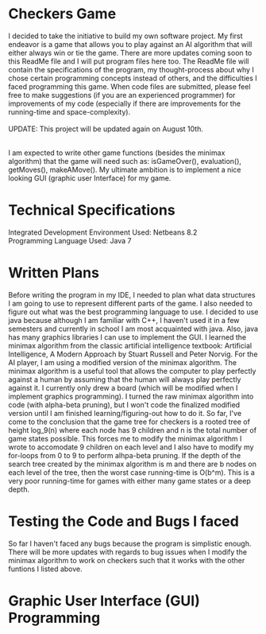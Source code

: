 # Checkers Game
I decided to take the initiative to build my own software project. My first endeavor is a game that allows you to play against an AI algorithm that will either always win or tie the game. There are more updates coming soon to this ReadMe file and I will put program files here too. The ReadMe file will contain the specifications of the program, my thought-process about why I chose certain programming concepts instead of others, and the difficulties I faced programming this game. When code files are submitted, please feel free to make suggestions (if you are an experienced programmer) for improvements of my code (especially if there are improvements for the running-time and space-complexity). <br /><br />
UPDATE: This project will be updated again on August 10th. <br /><br />

I am expected to write other game functions (besides the minimax algorithm) that the game will need such as: isGameOver(), evaluation(), getMoves(), makeAMove(). My ultimate ambition is to implement a nice looking GUI (graphic user Interface) for my game. 
# Technical Specifications
Integrated Development Environment Used: Netbeans 8.2<br />
Programming Language Used: Java 7
# Written Plans
Before writing the program in my IDE, I needed to plan what data structures I am going to use to represent different parts of the game. I also needed to figure out what 
was the best programming language to use. I decided to use java because although I am familiar with C++, I haven't used it in a few semesters and currently in school I am most 
acquainted with java. Also, java has many graphics libraries I can use to implement the GUI. I learned the minimax algorithm from the classic artificial intelligence textbook: Artificial Intelligence, A Modern Approach by Stuart Russell and Peter Norvig. For the AI player, I am using a modified version of the minimax algorithm. The minimax algorithm is a useful tool that allows the computer to play perfectly against a human by assuming that the human will always play perfectly against it. I currently only drew a board (which will be modified when I implement graphics programming). I turned the raw minimax algorithm into code (with alpha-beta pruning), but I won't code the finalized modified version until I am finished learning/figuring-out how to do it. So far, I've come to the conclusion that the game tree for checkers is a rooted tree of height log_9(n) where each node has 9 children and n is the total number of game states possible. This forces me to modify the minimax algorithm I wrote to accomodate 9 children on each level and I also have to modify my for-loops from 0 to 9 to perform alhpa-beta pruning. If the depth of the search tree created by the minimax algorithm is m and there are b nodes on each level of the tree, then the worst case running-time is O(b^m). This is a very poor running-time for games with either many game states or a deep depth. 
# Testing the Code and Bugs I faced
So far I haven't faced any bugs because the program is simplistic enough. There will be more updates with regards to bug issues when I modify the minimax algorithm to work on checkers such that it works with the other funtions I listed above. 
# Graphic User Interface (GUI) Programming 
